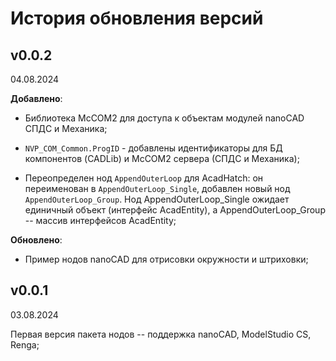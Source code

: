 # История обновления версий

## v0.0.2

04.08.2024

**Добавлено**:

* Библиотека McCOM2 для доступа к объектам модулей nanoCAD СПДС и Механика;

* `NVP_COM_Common.ProgID` - добавлены идентификаторы для БД компонентов (CADLib) и McCOM2 сервера (СПДС и Механика);

* Переопределен нод `AppendOuterLoop` для AcadHatch: он переименован в `AppendOuterLoop_Single`, добавлен новый нод `AppendOuterLoop_Group`. Нод AppendOuterLoop_Single ожидает единичный объект (интерфейс AcadEntity), а AppendOuterLoop_Group -- массив интерфейсов AcadEntity;

**Обновлено**:

* Пример нодов nanoCAD для отрисовки окружности и штриховки;

## v0.0.1

03.08.2024

Первая версия пакета нодов -- поддержка nanoCAD, ModelStudio CS, Renga;
